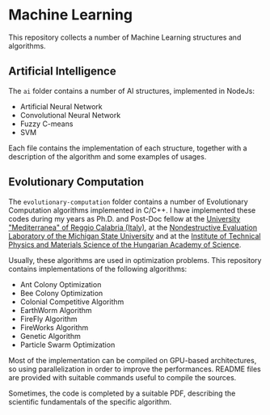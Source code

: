 # Machine Learning

This repository collects a number of Machine Learning structures and algorithms.

## Artificial Intelligence
The `ai` folder contains a number of AI structures, implemented in NodeJs:
- Artificial Neural Network
- Convolutional Neural Network
- Fuzzy C-means
- SVM

Each file contains the implementation of each structure, together with a description of the algorithm and some examples
of usages.

## Evolutionary Computation
The `evolutionary-computation` folder contains a number of Evolutionary Computation algorithms implemented in C/C++. I
have implemented these codes during my years as Ph.D. and Post-Doc fellow at the [University "Mediterranea" of Reggio Calabria
(Italy)](http://www.unirc.it), at the [Nondestructive Evaluation Laboratory of the Michigan State University](https://www.egr.msu.edu/ndel/)
and at the [Institute of Technical Physics and Materials Science of the Hungarian Academy of Science](https://www.mfa.kfki.hu/).

Usually, these algorithms are used in optimization problems. This repository contains implementations of the following
algorithms:
- Ant Colony Optimization
- Bee Colony Optimization
- Colonial Competitive Algorithm
- EarthWorm Algorithm
- FireFly Algorithm
- FireWorks Algorithm
- Genetic Algorithm
- Particle Swarm Optimization

Most of the implementation can be compiled on GPU-based architectures, so using parallelization in order to improve the
performances. README files are provided with suitable commands useful to compile the sources.

Sometimes, the code is completed by a suitable PDF, describing the scientific fundamentals of the specific algorithm.